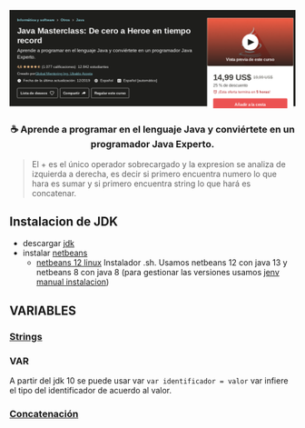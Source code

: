 <p align="center">
  <img src="assets/portada-curso.png" alt="portada udemy">
</p>

<h3 align="center">☕ Aprende a programar en el lenguaje Java y conviértete en un programador Java Experto.</h3>

> El + es el único operador sobrecargado y la expresion se analiza de izquierda a derecha, es decir si primero encuentra numero lo que hara es sumar y si primero encuentra string lo que hará es concatenar.

## Instalacion de JDK
  - descargar [jdk](https://www.udemy.com/course/java-masterclass-de-cero-a-heroe-en-tiempo-record/learn/lecture/12821593?start=21#notes)
  - instalar [netbeans](https://www.udemy.com/course/java-masterclass-de-cero-a-heroe-en-tiempo-record/learn/lecture/12825443#notes)
    - [netbeans 12 linux](https://computingforgeeks.com/install-netbeans-ide-on-debian-ubuntu-and-linux-mint/) Instalador .sh. Usamos netbeans 12 con java 13 y netbeans 8 con java 8 (para gestionar las versiones usamos [jenv](https://gist.github.com/jhonPariona/8af389c98b63a06223dfd053dd78ff26#install-jenv) [manual instalacion](https://www.jenv.be/))
    

## VARIABLES

### [Strings](https://github.com/jhonPariona/_curso-java-cero-heroe-global-mentoring/tree/master/Strings#strings)
### VAR
A partir del jdk 10 se puede usar var `var identificador = valor` var infiere el tipo del identificador de acuerdo al valor.
### [Concatenación](https://github.com/jhonPariona/_curso-java-cero-heroe-global-mentoring/tree/master/concatenacion#concatenaci%C3%B3n-en-java)
